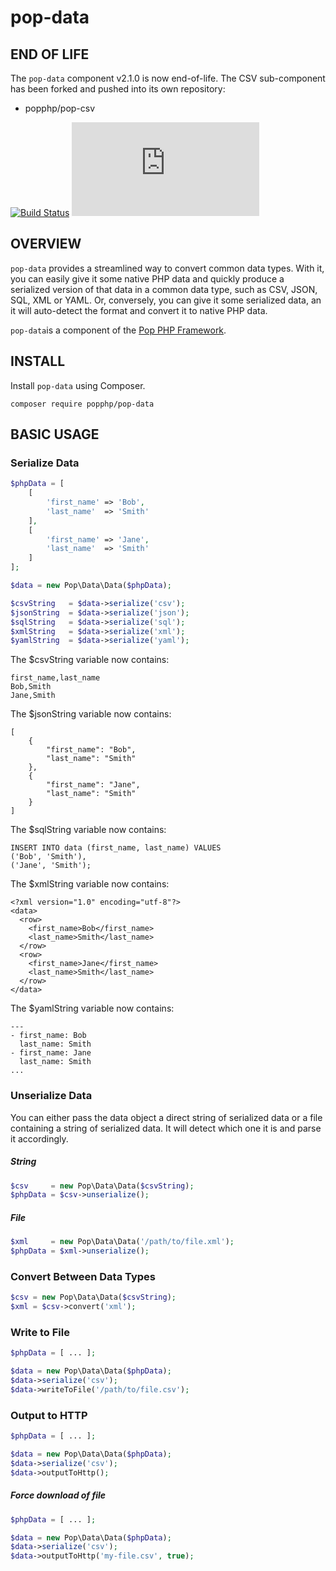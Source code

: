 pop-data
========

END OF LIFE
-----------
The `pop-data` component v2.1.0 is now end-of-life. The CSV sub-component has
been forked and pushed into its own repository:

* popphp/pop-csv

[![Build Status](https://travis-ci.org/popphp/pop-data.svg?branch=master)](https://travis-ci.org/popphp/pop-data)
[![Coverage Status](http://cc.popphp.org/coverage.php?comp=pop-data)](http://cc.popphp.org/pop-data/)

OVERVIEW
--------
`pop-data` provides a streamlined way to convert common data types. With it, you can easily give it
some native PHP data and quickly produce a serialized version of that data in a common data type,
such as CSV, JSON, SQL, XML or YAML. Or, conversely, you can give it some serialized data, an it
will auto-detect the format and convert it to native PHP data.

`pop-data`is a component of the [Pop PHP Framework](http://www.popphp.org/).

INSTALL
-------

Install `pop-data` using Composer.

    composer require popphp/pop-data

BASIC USAGE
-----------

### Serialize Data

```php
$phpData = [
    [
        'first_name' => 'Bob',
        'last_name'  => 'Smith'
    ],
    [
        'first_name' => 'Jane',
        'last_name'  => 'Smith'
    ]
];

$data = new Pop\Data\Data($phpData);

$csvString   = $data->serialize('csv');
$jsonString  = $data->serialize('json');
$sqlString   = $data->serialize('sql');
$xmlString   = $data->serialize('xml');
$yamlString  = $data->serialize('yaml');
```

The $csvString variable now contains:

    first_name,last_name
    Bob,Smith
    Jane,Smith

The $jsonString variable now contains:

    [
        {
            "first_name": "Bob",
            "last_name": "Smith"
        },
        {
            "first_name": "Jane",
            "last_name": "Smith"
        }
    ]

The $sqlString variable now contains:

    INSERT INTO data (first_name, last_name) VALUES
    ('Bob', 'Smith'),
    ('Jane', 'Smith');


The $xmlString variable now contains:

    <?xml version="1.0" encoding="utf-8"?>
    <data>
      <row>
        <first_name>Bob</first_name>
        <last_name>Smith</last_name>
      </row>
      <row>
        <first_name>Jane</first_name>
        <last_name>Smith</last_name>
      </row>
    </data>

The $yamlString variable now contains:

    ---
    - first_name: Bob
      last_name: Smith
    - first_name: Jane
      last_name: Smith
    ...

### Unserialize Data

You can either pass the data object a direct string of serialized data or a file containing a string of
serialized data. It will detect which one it is and parse it accordingly.

##### String

```php
$csv     = new Pop\Data\Data($csvString);
$phpData = $csv->unserialize();
```

##### File

```php
$xml     = new Pop\Data\Data('/path/to/file.xml');
$phpData = $xml->unserialize();
```

### Convert Between Data Types

```php
$csv = new Pop\Data\Data($csvString);
$xml = $csv->convert('xml');
```

### Write to File

```php
$phpData = [ ... ];

$data = new Pop\Data\Data($phpData);
$data->serialize('csv');
$data->writeToFile('/path/to/file.csv');
```

### Output to HTTP

```php
$phpData = [ ... ];

$data = new Pop\Data\Data($phpData);
$data->serialize('csv');
$data->outputToHttp();
```

##### Force download of file

```php
$phpData = [ ... ];

$data = new Pop\Data\Data($phpData);
$data->serialize('csv');
$data->outputToHttp('my-file.csv', true);
```
